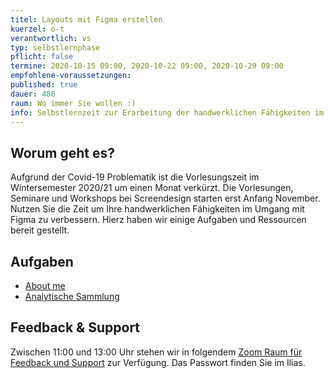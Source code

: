 ```yaml
---
titel: Layouts mit Figma erstellen
kuerzel: o-t
verantwortlich: vs
typ: selbstlernphase
pflicht: false
termine: 2020-10-15 09:00, 2020-10-22 09:00, 2020-10-29 09:00
empfohlene-voraussetzungen: 
published: true
dauer: 480
raum: Wo immer Sie wollen :)
info: Selbstlernzeit zur Erarbeitung der handwerklichen Fähigkeiten im Umgang mit Figma.
---
```


## Worum geht es?
Aufgrund der Covid-19 Problematik ist die Vorlesungszeit im Wintersemester 2020/21 um einen Monat verkürzt. Die Vorlesungen, Seminare und Workshops bei Screendesign starten erst Anfang November. Nutzen Sie die Zeit um Ihre handwerklichen Fähigkeiten im Umgang mit Figma zu verbessern. Hierz haben wir einige Aufgaben und Ressourcen bereit gestellt.

## Aufgaben
- [About me](/mi-bachelor-screendesign/assignments/basics-austoben/)
- [Analytische Sammlung](/mi-bachelor-screendesign/assignments/basics-analytische-sammlung/)

## Feedback & Support
Zwischen 11:00 und 13:00 Uhr stehen wir in folgendem [Zoom Raum für Feedback und Support](https://th-koeln.zoom.us/j/86238751739) zur Verfügung. Das Passwort finden Sie im Ilias.


